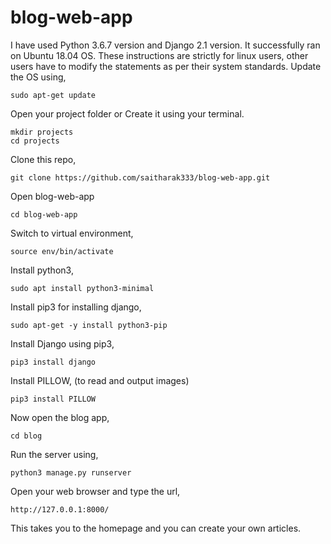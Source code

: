 # blog-web-app
I have used Python 3.6.7 version and Django 2.1 version.
It successfully ran on Ubuntu 18.04 OS.
These instructions are strictly for linux users, other users have to modify the statements as per their system standards.
Update the OS using, 

    sudo apt-get update
Open your project folder or Create it using your terminal.
    
    mkdir projects
    cd projects
Clone this repo,

    git clone https://github.com/saitharak333/blog-web-app.git
    
Open blog-web-app

    cd blog-web-app
    
Switch to  virtual environment,

    source env/bin/activate
    
Install python3,

    sudo apt install python3-minimal
    
Install pip3 for installing django,

    sudo apt-get -y install python3-pip
    
Install Django using pip3,

    pip3 install django
    
Install PILLOW, (to read and output images)

    pip3 install PILLOW
    
Now open the blog app,

    cd blog
    
Run the server using,

    python3 manage.py runserver
    
Open your web browser and type the url,

    http://127.0.0.1:8000/
    
This takes you to the homepage and you can create your own articles.
